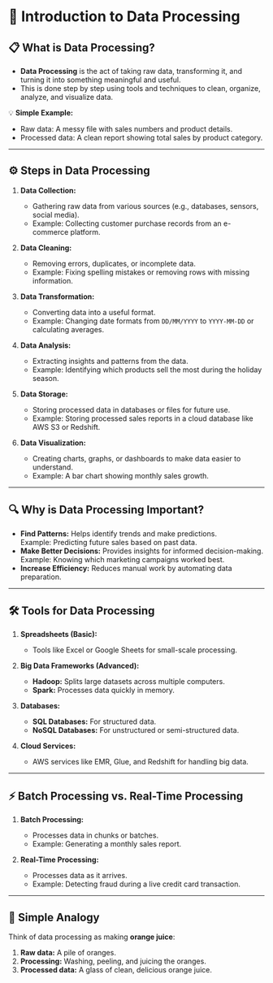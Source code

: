 # **🔄 Introduction to Data Processing**

## **📋 What is Data Processing?**

- **Data Processing** is the act of taking raw data, transforming it, and turning it into something meaningful and useful.
- This is done step by step using tools and techniques to clean, organize, analyze, and visualize data.

💡 **Simple Example:**

- Raw data: A messy file with sales numbers and product details.
- Processed data: A clean report showing total sales by product category.

---

## **⚙️ Steps in Data Processing**

1. **Data Collection:**

   - Gathering raw data from various sources (e.g., databases, sensors, social media).
   - Example: Collecting customer purchase records from an e-commerce platform.

2. **Data Cleaning:**

   - Removing errors, duplicates, or incomplete data.
   - Example: Fixing spelling mistakes or removing rows with missing information.

3. **Data Transformation:**

   - Converting data into a useful format.
   - Example: Changing date formats from `DD/MM/YYYY` to `YYYY-MM-DD` or calculating averages.

4. **Data Analysis:**

   - Extracting insights and patterns from the data.
   - Example: Identifying which products sell the most during the holiday season.

5. **Data Storage:**

   - Storing processed data in databases or files for future use.
   - Example: Storing processed sales reports in a cloud database like AWS S3 or Redshift.

6. **Data Visualization:**
   - Creating charts, graphs, or dashboards to make data easier to understand.
   - Example: A bar chart showing monthly sales growth.

---

## **🔍 Why is Data Processing Important?**

- **Find Patterns:** Helps identify trends and make predictions.  
  Example: Predicting future sales based on past data.
- **Make Better Decisions:** Provides insights for informed decision-making.  
  Example: Knowing which marketing campaigns worked best.
- **Increase Efficiency:** Reduces manual work by automating data preparation.

---

## **🛠️ Tools for Data Processing**

1. **Spreadsheets (Basic):**

   - Tools like Excel or Google Sheets for small-scale processing.

2. **Big Data Frameworks (Advanced):**

   - **Hadoop:** Splits large datasets across multiple computers.
   - **Spark:** Processes data quickly in memory.

3. **Databases:**

   - **SQL Databases:** For structured data.
   - **NoSQL Databases:** For unstructured or semi-structured data.

4. **Cloud Services:**
   - AWS services like EMR, Glue, and Redshift for handling big data.

---

## **⚡ Batch Processing vs. Real-Time Processing**

1. **Batch Processing:**

   - Processes data in chunks or batches.
   - Example: Generating a monthly sales report.

2. **Real-Time Processing:**
   - Processes data as it arrives.
   - Example: Detecting fraud during a live credit card transaction.

---

## **🌟 Simple Analogy**

Think of data processing as making **orange juice**:

1. **Raw data:** A pile of oranges.
2. **Processing:** Washing, peeling, and juicing the oranges.
3. **Processed data:** A glass of clean, delicious orange juice.
